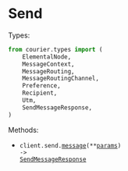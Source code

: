 # Send

Types:

```python
from courier.types import (
    ElementalNode,
    MessageContext,
    MessageRouting,
    MessageRoutingChannel,
    Preference,
    Recipient,
    Utm,
    SendMessageResponse,
)
```

Methods:

- <code title="post /send">client.send.<a href="./src/courier/resources/send.py">message</a>(\*\*<a href="src/courier/types/send_message_params.py">params</a>) -> <a href="./src/courier/types/send_message_response.py">SendMessageResponse</a></code>
